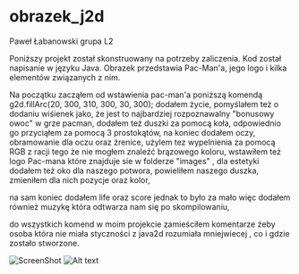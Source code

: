 # obrazek_j2d
Paweł Łabanowski grupa L2

Poniższy projekt  został skonstruowany na potrzeby zaliczenia.
Kod został napisanie w języku Java. Obrazek przedstawia Pac-Man'a, jego logo i kilka elementów związanych z nim.

Na początku zacząłem od wstawienia pac-man'a poniższą komendą
 g2d.fillArc(20, 300, 310, 300, 30, 300);
dodałem życie, pomyślałem też o dodaniu wiśienek jako, że jest to najbardziej rozpoznawalny "bonusowy owoc" w grze pacman,
dodałem też duszki za pomocą koła, odpowiednio go przyciąłem za pomocą 3 prostokątów, na koniec dodałem oczy, obramowanie dla oczu oraz źrenice,
użylem tez wypelnienia za pomocą RGB z racji tego że nie mogłem znaleźć brązowego koloru,
wstawiłem też logo Pac-mana które znajduje sie w folderze "images" ,
dla estetyki dodałem też oko dla naszego potwora, powieliłem naszego duszka, zmieniłem dla nich pozycje oraz kolor,

na sam koniec dodałem life oraz score jednak to było za mało więc dodałem również muzykę która odtwarza nam się po skompilowaniu,

do wszystkich komend w moim projekcie zamieściłem komentarze żeby osoba która nie miała styczności z java2d rozumiała mniejwiecej ,
co i gdzie zostało stworzone.

![ScreenShot](https://raw.github.com/labanek711/obrazek_j2d/blob/main/images/pacmanpic.png)
![Alt text](http://raw.github.com/labanek711/obrazek_j2d/blob/main/images/pacmanpic.png "screen")
